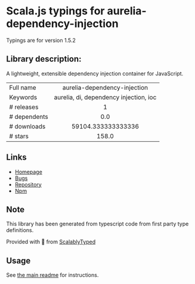 
# Scala.js typings for aurelia-dependency-injection

Typings are for version 1.5.2

## Library description:
A lightweight, extensible dependency injection container for JavaScript.

|                    |                 |
| ------------------ | :-------------: |
| Full name          | aurelia-dependency-injection |
| Keywords           | aurelia, di, dependency injection, ioc |
| # releases         | 1 |
| # dependents       | 0.0 |
| # downloads        | 59104.333333333336 |
| # stars            | 158.0 |

## Links
- [Homepage](http://aurelia.io)
- [Bugs](https://github.com/aurelia/dependency-injection/issues)
- [Repository](https://github.com/aurelia/dependency-injection)
- [Npm](https://www.npmjs.com/package/aurelia-dependency-injection)
    


## Note
This library has been generated from typescript code from first party type definitions.

Provided with :purple_heart: from [ScalablyTyped](https://github.com/oyvindberg/ScalablyTyped)

## Usage
See [the main readme](../../readme.md) for instructions.


